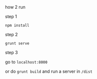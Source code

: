 how 2 run

step 1

`npm install`

step 2

`grunt serve`

step 3

go to `localhost:8000`

or do `grunt build` and run a server in `/dist`

